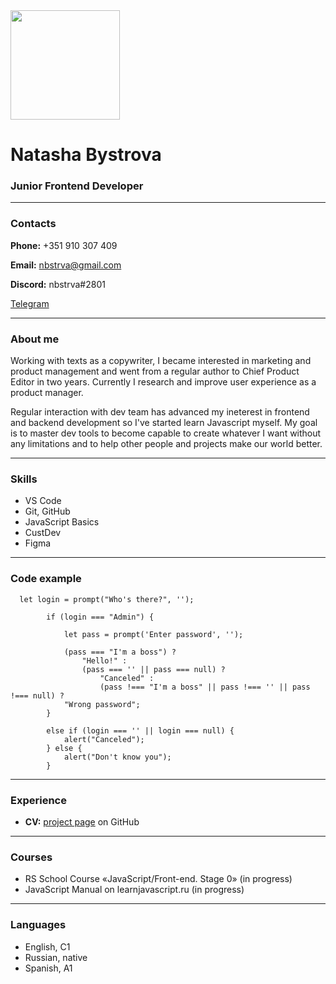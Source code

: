 <img src="https://sun9-6.userapi.com/impg/2JkR07ZFPfJGMXJ9WTCcp8GfKZUVghIoRmDIVw/oC0zPbqLxsA.jpg?size=1622x2160&quality=96&sign=c9a8a516aca8d19b36dd62f52a9442c7&type=album" alt="" width="175"/>

# Natasha Bystrova

### Junior Frontend Developer

---

### __Contacts__


__Phone:__ +351 910 307 409

__Email:__ nbstrva@gmail.com

__Discord:__ nbstrva#2801

[Telegram](https://t.me/nbstrva)

---

### About me

Working with texts as a copywriter, I became interested in marketing and product management and went from a regular author to Сhief Product Editor in two years. Сurrently I research and improve user experience as a product manager. 

Regular interaction with dev team has advanced my ineterest in frontend and backend development so I've started learn Javascript myself. My goal is to master dev tools to become capable to create whatever I want without any limitations and to help other people and projects make our world better.

---

### Skills
* VS Code
* Git, GitHub
* JavaScript Basics
* CustDev
* Figma
---

### Code example
```
  let login = prompt("Who's there?", '');

        if (login === "Admin") {

            let pass = prompt('Enter password', '');

            (pass === "I'm a boss") ?
                "Hello!" :
                (pass === '' || pass === null) ?
                    "Canceled" :
                    (pass !=== "I'm a boss" || pass !=== '' || pass !=== null) ?
            "Wrong password";
        }

        else if (login === '' || login === null) {
            alert("Canceled");
        } else {
            alert("Don't know you");
        }
```
---

### Experience

* __CV:__ [project page](https://github.com/nbstrva/rsschool-cv) on GitHub

---

### Courses
* RS School Course «JavaScript/Front-end. Stage 0» (in progress)
* JavaScript Manual on learnjavascript.ru (in progress)
___

### Languages
* English, C1
* Russian, native
* Spanish, A1





